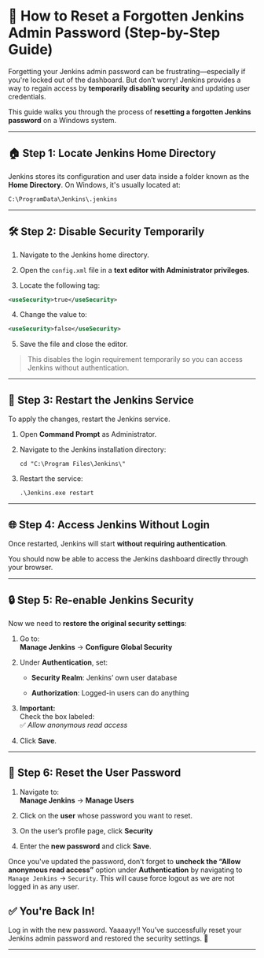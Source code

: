 # 🔐 How to Reset a Forgotten Jenkins Admin Password (Step-by-Step Guide)

Forgetting your Jenkins admin password can be frustrating—especially if you're locked out of the dashboard. But don’t worry! Jenkins provides a way to regain access by **temporarily disabling security** and updating user credentials.

This guide walks you through the process of **resetting a forgotten Jenkins password** on a Windows system.

----------

## 🏠 Step 1: Locate Jenkins Home Directory

Jenkins stores its configuration and user data inside a folder known as the **Home Directory**. On Windows, it's usually located at:

```
C:\ProgramData\Jenkins\.jenkins

```

----------

## 🛠️ Step 2: Disable Security Temporarily

1.  Navigate to the Jenkins home directory.
    
2.  Open the `config.xml` file in a **text editor with Administrator privileges**.
    
3.  Locate the following tag:
    

```xml
<useSecurity>true</useSecurity>

```

4.  Change the value to:
    

```xml
<useSecurity>false</useSecurity>

```

5.  Save the file and close the editor.
    

> This disables the login requirement temporarily so you can access Jenkins without authentication.

----------

## 🔄 Step 3: Restart the Jenkins Service

To apply the changes, restart the Jenkins service.

1.  Open **Command Prompt** as Administrator.
    
2.  Navigate to the Jenkins installation directory:
    
    ```
    cd "C:\Program Files\Jenkins\"
    
    ```
    
3.  Restart the service:
    
    ```
    .\Jenkins.exe restart
    
    ```
    

----------

## 🌐 Step 4: Access Jenkins Without Login

Once restarted, Jenkins will start **without requiring authentication**.  

You should now be able to access the Jenkins dashboard directly through your browser.

----------

## 🔒 Step 5: Re-enable Jenkins Security

Now we need to **restore the original security settings**:

1.  Go to:  
    **Manage Jenkins** → **Configure Global Security**
    
2.  Under **Authentication**, set:
    
    -   **Security Realm**: Jenkins’ own user database
        
    -   **Authorization**: Logged-in users can do anything
        
3.  **Important:**  
    Check the box labeled:  
    ✅ _Allow anonymous read access_
    
4.  Click **Save**.

----------

## 👤 Step 6: Reset the User Password

1.  Navigate to:  
    **Manage Jenkins** → **Manage Users**
    
2.  Click on the **user** whose password you want to reset.
    
3.  On the user’s profile page, click **Security** 

4.  Enter the **new password** and click **Save**.

Once you've updated the password, don’t forget to **uncheck the “Allow anonymous read access”** option under **Authentication** by navigating to `Manage Jenkins` → `Security`. 
This will cause force logout as we are not logged in as any user.


## ✅ You're Back In!

Log in with the new password. Yaaaayy!! You’ve successfully reset your Jenkins admin password and restored the security settings. 🎉  

----------